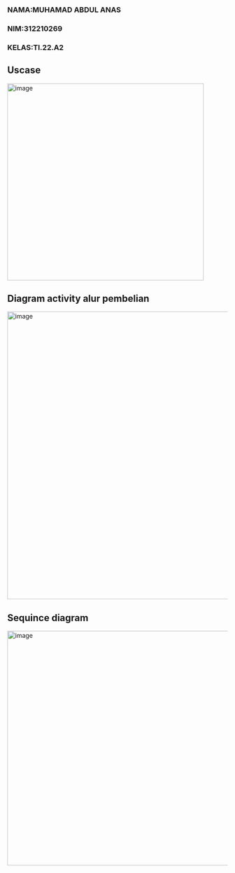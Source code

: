 ### NAMA:MUHAMAD ABDUL ANAS
### NIM:312210269
### KELAS:TI.22.A2

 ## Uscase

 <img width="449" alt="image" src="https://github.com/muhamadabdulanas/praktikum3/assets/115569493/7cf09d5d-4b11-411a-a0e2-d05decb29784">

## Diagram activity alur pembelian

<img width="656" alt="image" src="https://github.com/muhamadabdulanas/praktikum3/assets/115569493/565ef7f2-3eff-40b0-8e87-439516edaf99">

## Sequince diagram 

<img width="535" alt="image" src="https://github.com/muhamadabdulanas/praktikum3/assets/115569493/984442e6-eddf-412d-8c82-eaeac3e25018">



